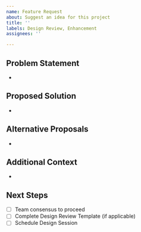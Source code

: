 ```yaml
---
name: Feature Request
about: Suggest an idea for this project
title: ''
labels: Design Review, Enhancement
assignees: ''

---
```


## Problem Statement

-

## Proposed Solution

-

## Alternative Proposals

-

## Additional Context

-

## Next Steps

- [ ] Team consensus to proceed
- [ ] Complete Design Review Template (if applicable)
- [ ] Schedule Design Session
